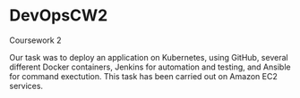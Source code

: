 # DevOpsCW2
Coursework 2 

Our task was to deploy an application on Kubernetes, using GitHub, several different Docker containers, Jenkins for automation and testing, and Ansible for command exectution.
This task has been carried out on Amazon EC2 services. 
